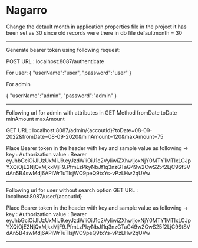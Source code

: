 # Nagarro

Change the detault month in application.properties file in the project it has been set as 30 since old records were there in db file
defaultmonth = 30
____________________________________________________________________________________________________
Generate bearer token using following request:

POST URL : localhost:8087/authenticate

For user:
{
	"userName":"user",
	"password":"user"
}

For admin

{
	"userName":"admin",
	"password":"admin"
}

____________________________________________________________________________________________________________________________________

Following url for admin with attributes in GET Method
fromDate
toDate
minAmount
maxAmount

GET URL : localhost:8087/admin/{accoutId}?toDate=08-09-2022&fromDate=08-09-2020&minAmount=120&maxAmount=75

Place Bearer token in the header with key and sample value as following ->
key : Authorization
value : Bearer eyJhbGciOiJIUzUxMiJ9.eyJzdWIiOiJ1c2VyIiwiZXhwIjoxNjY0MTY1MTIxLCJpYXQiOjE2NjQxMjkxMjF9.PfmLzPkyNbJf1q3nzGTaG49w2CwS25f2LjC9StSVdAn5B4swMdj6APiWrTuTlsjWO9peQ9txYs-vPzLHw2qUVw

__________________________________________________________________________________________________________________

Following url for user without search option
GET URL : localhost:8087/user/{accoutId}

Place Bearer token in the header with key and sample value as following -> 
key : Authorization
value : Bearer eyJhbGciOiJIUzUxMiJ9.eyJzdWIiOiJ1c2VyIiwiZXhwIjoxNjY0MTY1MTIxLCJpYXQiOjE2NjQxMjkxMjF9.PfmLzPkyNbJf1q3nzGTaG49w2CwS25f2LjC9StSVdAn5B4swMdj6APiWrTuTlsjWO9peQ9txYs-vPzLHw2qUVw

_________________________________________________________________________________________________________________



